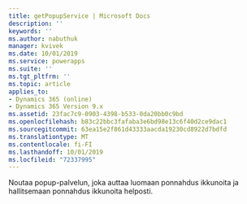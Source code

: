 ```yaml
---
title: getPopupService | Microsoft Docs
description: ''
keywords: ''
ms.author: nabuthuk
manager: kvivek
ms.date: 10/01/2019
ms.service: powerapps
ms.suite: ''
ms.tgt_pltfrm: ''
ms.topic: article
applies_to:
- Dynamics 365 (online)
- Dynamics 365 Version 9.x
ms.assetid: 23fac7c9-0903-4398-b533-0da20bb0c9bd
ms.openlocfilehash: b83c22bbc3fafaba3e6bd98e13c6f40d2ce9dac1
ms.sourcegitcommit: 63ea15e2f861d43333aacda19230cd8922d7bdfd
ms.translationtype: MT
ms.contentlocale: fi-FI
ms.lasthandoff: 10/01/2019
ms.locfileid: "72337995"
---
```

Noutaa popup-palvelun, joka auttaa luomaan ponnahdus ikkunoita ja hallitsemaan ponnahdus ikkunoita helposti.
